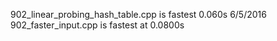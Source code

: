 902_linear_probing_hash_table.cpp is fastest 0.060s 6/5/2016
902_faster_input.cpp is fastest at 0.0800s
